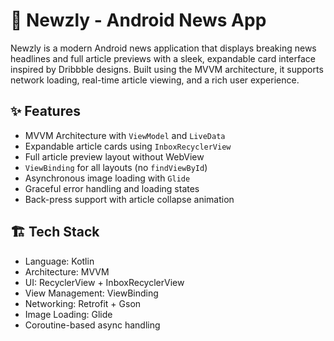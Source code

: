 # 📰 Newzly - Android News App

Newzly is a modern Android news application that displays breaking news headlines and full article previews with a sleek, expandable card interface inspired by Dribbble designs.
Built using the MVVM architecture, it supports network loading, real-time article viewing, and a rich user experience.

## ✨ Features

- MVVM Architecture with `ViewModel` and `LiveData`
- Expandable article cards using `InboxRecyclerView`
- Full article preview layout without WebView
- `ViewBinding` for all layouts (no `findViewById`)
- Asynchronous image loading with `Glide`
- Graceful error handling and loading states
- Back-press support with article collapse animation

## 🏗️ Tech Stack

- Language: Kotlin
- Architecture: MVVM
- UI: RecyclerView + InboxRecyclerView
- View Management: ViewBinding
- Networking: Retrofit + Gson
- Image Loading: Glide
- Coroutine-based async handling
